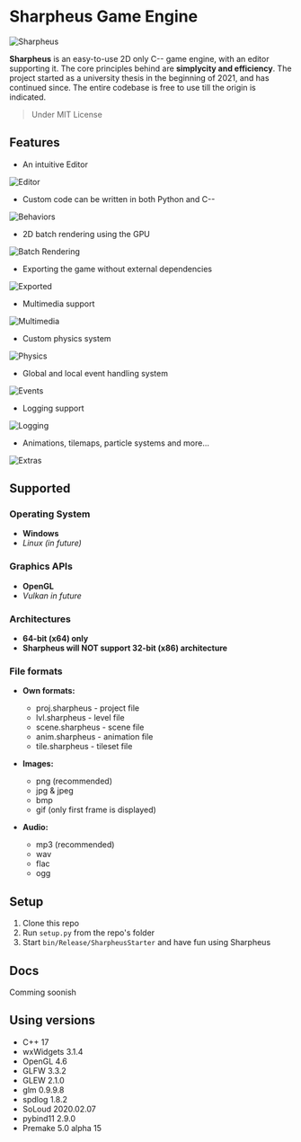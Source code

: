 # Sharpheus Game Engine

![Sharpheus](/Assets/Branding/sharpheus_long_logo.png?raw=true "Sharpheus")

**Sharpheus** is an easy-to-use 2D only C-- game engine, with an editor supporting it. The core principles behind are **simplycity and efficiency**. The project started as a university thesis in the beginning of 2021, and has continued since. The entire codebase is free to use till the origin is indicated.

> Under MIT License

## Features

- An intuitive Editor

![Editor](/Assets/Branding/editor.png?raw=true "Editor")

- Custom code can be written in both Python and C--

![Behaviors](/Assets/Branding/behaviors.png?raw=true "Behaviors")

- 2D batch rendering using the GPU

![Batch Rendering](/Assets/Branding/batch.png?raw=true "Batch Rendering")

- Exporting the game without external dependencies

![Exported](/Assets/Branding/exported.png?raw=true "Exported")

- Multimedia support

![Multimedia](/Assets/Branding/sounds.png?raw=true "Multimedia")

- Custom physics system

![Physics](/Assets/Branding/physics.png?raw=true "Physics")

- Global and local event handling system

![Events](/Assets/Branding/events.png?raw=true "Events")

- Logging support

![Logging](/Assets/Branding/logging.png?raw=true "Logging")

- Animations, tilemaps, particle systems and more...

![Extras](/Assets/Branding/extras.png?raw=true "Extras")

## Supported

### Operating System

- **Windows**
- *Linux (in future)*

### Graphics APIs

- **OpenGL**
- *Vulkan in future*

### Architectures

- **64-bit (x64) only**
- **Sharpheus will NOT support 32-bit (x86) architecture**

### File formats

- **Own formats:**

  - proj.sharpheus - project file
  - lvl.sharpheus - level file
  - scene.sharpheus - scene file
  - anim.sharpheus - animation file
  - tile.sharpheus - tileset file

- **Images:**

  - png (recommended)
  - jpg & jpeg
  - bmp
  - gif (only first frame is displayed)

- **Audio:**

  - mp3 (recommended)
  - wav
  - flac
  - ogg

## Setup

1. Clone this repo
1. Run `setup.py` from the repo's folder
1. Start `bin/Release/SharpheusStarter` and have fun using Sharpheus

## Docs

Comming soonish

## Using versions

- C++ 17
- wxWidgets 3.1.4
- OpenGL 4.6
- GLFW 3.3.2
- GLEW 2.1.0
- glm 0.9.9.8
- spdlog 1.8.2
- SoLoud 2020.02.07
- pybind11 2.9.0
- Premake 5.0 alpha 15
